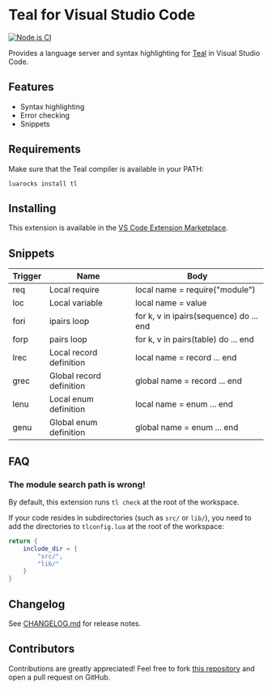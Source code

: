# Teal for Visual Studio Code

[![Node.js CI](https://img.shields.io/github/workflow/status/teal-language/vscode-teal/Node.js%20CI.svg?logo=github)](https://github.com/teal-language/vscode-teal/actions?query=workflow%3A%22Node.js+CI%22)

Provides a language server and syntax highlighting for [Teal](https://github.com/teal-language/tl) in Visual Studio Code.

## Features

- Syntax highlighting
- Error checking
- Snippets

## Requirements

Make sure that the Teal compiler is available in your PATH:
```
luarocks install tl
```

## Installing

This extension is available in the [VS Code Extension Marketplace](https://marketplace.visualstudio.com/items?itemName=pdesaulniers.vscode-teal).

## Snippets

Trigger | Name | Body
--- | --- | ---
req | Local require | local name = require("module")
loc | Local variable | local name = value
fori | ipairs loop | for k, v in ipairs(sequence) do ... end
forp | pairs loop | for k, v in pairs(table) do ... end
lrec | Local record definition | local name = record ... end
grec | Global record definition | global name = record ... end
lenu | Local enum definition | local name = enum ... end
genu | Global enum definition | global name = enum ... end

## FAQ

### The module search path is wrong!

By default, this extension runs `tl check` at the root of the workspace.

If your code resides in subdirectories (such as `src/` or `lib/`), you need to add the directories to `tlconfig.lua` at the root of the workspace:
```lua
return {
    include_dir = {
        "src/",
        "lib/"
    }
}
```

## Changelog

See [CHANGELOG.md](CHANGELOG.md) for release notes.

## Contributors

Contributions are greatly appreciated! Feel free to fork [this repository](https://github.com/teal-language/vscode-teal) and open a pull request on GitHub.
